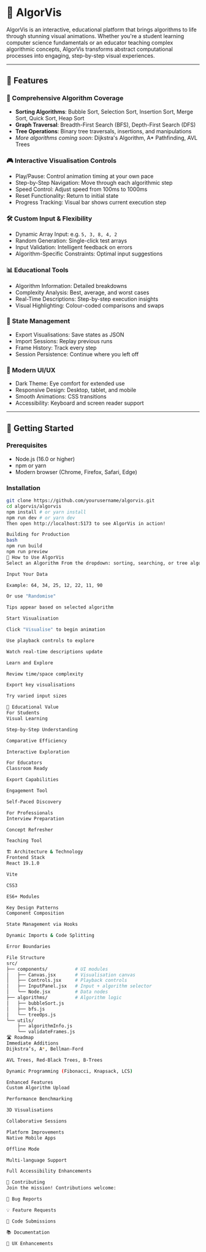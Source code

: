# 🧮 AlgorVis

AlgorVis is an interactive, educational platform that brings algorithms to life through stunning visual animations. Whether you're a student learning computer science fundamentals or an educator teaching complex algorithmic concepts, AlgorVis transforms abstract computational processes into engaging, step-by-step visual experiences.

---

## 🌟 Features

### 🔄 Comprehensive Algorithm Coverage
- **Sorting Algorithms**: Bubble Sort, Selection Sort, Insertion Sort, Merge Sort, Quick Sort, Heap Sort  
- **Graph Traversal**: Breadth-First Search (BFS), Depth-First Search (DFS)  
- **Tree Operations**: Binary tree traversals, insertions, and manipulations  
- _More algorithms coming soon_: Dijkstra's Algorithm, A* Pathfinding, AVL Trees

### 🎮 Interactive Visualisation Controls
- Play/Pause: Control animation timing at your own pace  
- Step-by-Step Navigation: Move through each algorithmic step  
- Speed Control: Adjust speed from 100ms to 1000ms  
- Reset Functionality: Return to initial state  
- Progress Tracking: Visual bar shows current execution step

### 🛠️ Custom Input & Flexibility
- Dynamic Array Input: e.g. `5, 3, 8, 4, 2`  
- Random Generation: Single-click test arrays  
- Input Validation: Intelligent feedback on errors  
- Algorithm-Specific Constraints: Optimal input suggestions

### 📊 Educational Tools
- Algorithm Information: Detailed breakdowns  
- Complexity Analysis: Best, average, and worst cases  
- Real-Time Descriptions: Step-by-step execution insights  
- Visual Highlighting: Colour-coded comparisons and swaps

### 💾 State Management
- Export Visualisations: Save states as JSON  
- Import Sessions: Replay previous runs  
- Frame History: Track every step  
- Session Persistence: Continue where you left off

### 🎨 Modern UI/UX
- Dark Theme: Eye comfort for extended use  
- Responsive Design: Desktop, tablet, and mobile  
- Smooth Animations: CSS transitions  
- Accessibility: Keyboard and screen reader support

---

## 🚀 Getting Started

### Prerequisites
- Node.js (16.0 or higher)  
- npm or yarn  
- Modern browser (Chrome, Firefox, Safari, Edge)

### Installation

```bash
git clone https://github.com/yourusername/algorvis.git
cd algorvis/algorvis
npm install # or yarn install
npm run dev # or yarn dev
Then open http://localhost:5173 to see AlgorVis in action!

Building for Production
bash
npm run build
npm run preview
📖 How to Use AlgorVis
Select an Algorithm From the dropdown: sorting, searching, or tree algorithms.

Input Your Data

Example: 64, 34, 25, 12, 22, 11, 90

Or use "Randomise"

Tips appear based on selected algorithm

Start Visualisation

Click "Visualise" to begin animation

Use playback controls to explore

Watch real-time descriptions update

Learn and Explore

Review time/space complexity

Export key visualisations

Try varied input sizes

🧠 Educational Value
For Students
Visual Learning

Step-by-Step Understanding

Comparative Efficiency

Interactive Exploration

For Educators
Classroom Ready

Export Capabilities

Engagement Tool

Self-Paced Discovery

For Professionals
Interview Preparation

Concept Refresher

Teaching Tool

🏗️ Architecture & Technology
Frontend Stack
React 19.1.0

Vite

CSS3

ES6+ Modules

Key Design Patterns
Component Composition

State Management via Hooks

Dynamic Imports & Code Splitting

Error Boundaries

File Structure
src/
├── components/          # UI modules
│   ├── Canvas.jsx       # Visualisation canvas
│   ├── Controls.jsx     # Playback controls
│   ├── InputPanel.jsx   # Input + algorithm selector
│   └── Node.jsx         # Data nodes
├── algorithms/          # Algorithm logic
│   ├── bubbleSort.js
│   ├── bfs.js
│   └── treeOps.js
└── utils/
    ├── algorithmInfo.js
    └── validateFrames.js
🛣️ Roadmap
Immediate Additions
Dijkstra’s, A*, Bellman-Ford

AVL Trees, Red-Black Trees, B-Trees

Dynamic Programming (Fibonacci, Knapsack, LCS)

Enhanced Features
Custom Algorithm Upload

Performance Benchmarking

3D Visualisations

Collaborative Sessions

Platform Improvements
Native Mobile Apps

Offline Mode

Multi-language Support

Full Accessibility Enhancements

🤝 Contributing
Join the mission! Contributions welcome:

🐛 Bug Reports

💡 Feature Requests

🔧 Code Submissions

📚 Documentation

🎨 UX Enhancements
